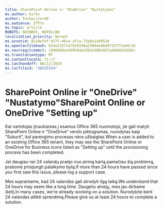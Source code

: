 ```yaml
---
title: SharePoint Online ir "OneDrive" "Nustatymas"
ms.author: kirks
author: Techwriter40
ms.audience: ITPro
ms.topic: article
ROBOTS: NOINDEX, NOFOLLOW
localization_priority: Normal
ms.assetid: 8110efbf-917f-46ce-af1a-75a8a1d49510
ms.openlocfilehash: 814e2157147b192d9a23084ed6d9715777a4dc3d
ms.sourcegitcommit: 1d98db8acb9959aba3b5e308a567ade6b62da56c
ms.translationtype: MT
ms.contentlocale: lt-LT
ms.lasthandoff: 08/22/2019
ms.locfileid: "36535154"
---
```

# <a name="sharepoint-online-or-onedrive-setting-up"></a><span data-ttu-id="c5aee-102">SharePoint Online ir "OneDrive" "Nustatymo"</span><span class="sxs-lookup"><span data-stu-id="c5aee-102">SharePoint Online or OneDrive "Setting up"</span></span>

<span data-ttu-id="c5aee-103">Kai vartotojas įtraukiamas į esamus Office 365 nuomotojo, jie gali matyti SharePoint Online ir "OneDrive" verslo piktogramas, nurodytas kaip "Sukurti", kol parengimo procesas nėra užbaigtas.</span><span class="sxs-lookup"><span data-stu-id="c5aee-103">When a user is added to an existing Office 365 tenant, they may see the SharePoint Online or OneDrive for Business icons listed as "Setting up" until the provisioning process has been completed.</span></span>

<span data-ttu-id="c5aee-104">Jei daugiau nei 24 valandų praėjo nuo pirmą kartą pamačiau šią problemą, prašome prisijungti palaikymo bylą.</span><span class="sxs-lookup"><span data-stu-id="c5aee-104">If more than 24 hours have passed since you first saw this issue, please log a support case.</span></span>

<span data-ttu-id="c5aee-105">Mes suprantame, kad 24 valandas gali atrodyti ilgą laiką.</span><span class="sxs-lookup"><span data-stu-id="c5aee-105">We understand that 24 hours may seem like a long time.</span></span> <span data-ttu-id="c5aee-106">Daugeliu atvejų, mes jau dirbame išeitį.</span><span class="sxs-lookup"><span data-stu-id="c5aee-106">In many cases, we're already working on a solution.</span></span> <span data-ttu-id="c5aee-107">Nurodykite bent 24 valandas atlikti sprendimą.</span><span class="sxs-lookup"><span data-stu-id="c5aee-107">Please give us at least 24 hours to complete a solution.</span></span>

